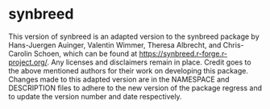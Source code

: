 # synbreed

This version of synbreed is an adapted version to the synbreed package by Hans-Juergen Auinger, Valentin Wimmer, Theresa Albrecht, and Chris-Carolin Schoen, which can be found at https://synbreed.r-forge.r-project.org/.
Any licenses and disclaimers remain in place. Credit goes to the above mentioned authors for their work on developing this package.
Changes made to this adapted version are in the NAMESPACE and DESCRIPTION files to adhere to the new version of the package regress and to update the version number and date respectively.
